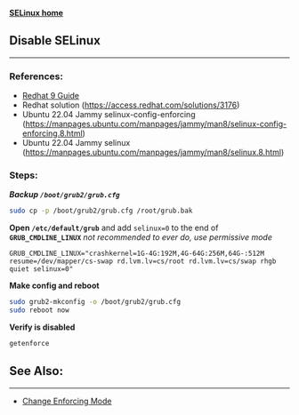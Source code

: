 [**SELinux home**](/Security/SELinux.md)
## Disable SELinux
***
### References:
- [Redhat 9 Guide](https://access.redhat.com/documentation/en-us/red_hat_enterprise_linux/9/html/using_selinux/changing-selinux-states-and-modes_using-selinux#changing-selinux-modes-at-boot-time_changing-selinux-states-and-modes)
- Redhat solution (https://access.redhat.com/solutions/3176)
- Ubuntu 22.04 Jammy selinux-config-enforcing (https://manpages.ubuntu.com/manpages/jammy/man8/selinux-config-enforcing.8.html)
- Ubuntu 22.04 Jammy selinux (https://manpages.ubuntu.com/manpages/jammy/man8/selinux.8.html)

### Steps:
**_Backup `/boot/grub2/grub.cfg`_**
```bash
sudo cp -p /boot/grub2/grub.cfg /root/grub.bak
```

**Open `/etc/default/grub`** and add `selinux=0` to the end of **`GRUB_CMDLINE_LINUX`** _not recommended to ever do, use permissive mode_
```
GRUB_CMDLINE_LINUX="crashkernel=1G-4G:192M,4G-64G:256M,64G-:512M resume=/dev/mapper/cs-swap rd.lvm.lv=cs/root rd.lvm.lv=cs/swap rhgb quiet selinux=0"
```

**Make config and reboot**
```bash
sudo grub2-mkconfig -o /boot/grub2/grub.cfg
sudo reboot now
```

**Verify is disabled**
```bash
getenforce
```

## See Also:
***
- [Change Enforcing Mode](change-enforcing-modes.md)
